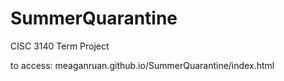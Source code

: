 # SummerQuarantine
CISC 3140 Term Project

to access: meaganruan.github.io/SummerQuarantine/index.html
